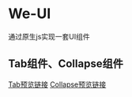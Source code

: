 # We-UI
通过原生js实现一套UI组件
## Tab组件、Collapse组件
[Tab预览链接](https://wangxiaozhan.github.io/We-UI/weui/Tab/tab3.html)
[Collapse预览链接](https://wangxiaozhan.github.io/We-UI/weui/Tab/tab3.html)
